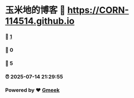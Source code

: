 # 玉米地的博客 :link: https://CORN-114514.github.io 
### :page_facing_up: [1](https://CORN-114514.github.io/tag.html) 
### :speech_balloon: 0 
### :hibiscus: 5 
### :alarm_clock: 2025-07-14 21:29:55 
### Powered by :heart: [Gmeek](https://github.com/Meekdai/Gmeek)
